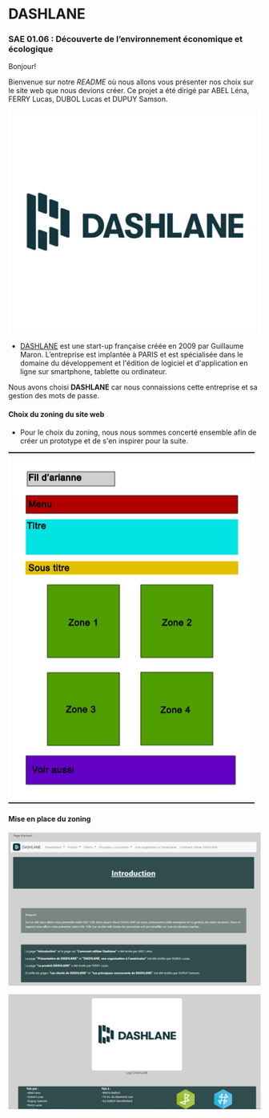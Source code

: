 # DASHLANE 

### SAE 01.06 : Découverte de l’environnement économique et écologique
Bonjour! 
  
Bienvenue sur notre *README* où nous allons vous présenter nos choix sur le site web que nous devions créer. Ce projet a été dirigé par ABEL Léna, FERRY Lucas, DUBOL Lucas et DUPUY Samson.

  ![alt text](res/dashlanelogo.png?raw=true "Logo Dashlane")

*  [DASHLANE](https://www.dashlane.com/) est une start-up française créée en 2009 par Guillaume Maron.
L’entreprise est implantée à PARIS et est spécialisée dans le domaine du
développement et l'édition de logiciel et d'application en ligne sur smartphone,
tablette ou ordinateur. 

  Nous avons choisi **DASHLANE** car nous connaissions cette entreprise et sa gestion des mots de passe.
  
  #### Choix du zoning du site web
  
   * Pour le choix du zoning, nous nous sommes concerté ensemble afin de créer un prototype et de s'en inspirer pour la suite.
  
  ![alt text](res/zoning1.jpg?raw=true "Zoning du site")
  
  #### Mise en place du zoning

  ![alt text](res/screenpage1.PNG?raw=true "Screen page 1")
  
  ![alt text](res/screenpage2.PNG?raw=true "<screen page 2")


